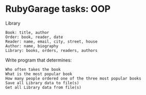 # RubyGarage tasks: OOP
Library

    Book: title, author
    Order: book, reader, date
    Reader: name, email, city, street, house
    Author: name, biography
    Library: books, orders, readers, authors

Write program that determines:

    Who often takes the book
    What is the most popular book
    How many people ordered one of the three most popular books
    Save all Library data to file(s)
    Get all Library data from file(s)

